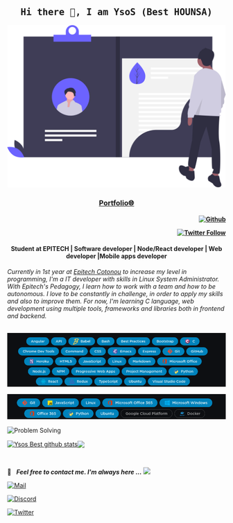 <h2 align='center'>
  <samp>
    <strong>Hi there 👋, I am YsoS (Best HOUNSA)</strong>
  </samp>
</h2>

![Cover](assets/cover.svg)

<h3 align='center'>
  <strong>
    <a href="https://YsoS-B.github.io/" target="_blank">Portfolio🌐</a>
  </strong>

<h4 align='right'>

[![Github](https://img.shields.io/github/followers/YsoS-B?label=Follow%20Me&style=social)](https://github.com/YsoS-B)

[![Twitter Follow](https://img.shields.io/twitter/follow/YsoS-B?label=Follow%20Me&style=social)](https://twitter.com/Besttyga)

</h4>

<h4 align='center'>
  <strong>
    Student at EPITECH | Software developer | Node/React developer | Web developer |Mobile apps developer
  </strong>
</h4>
<i>
Currently in 1st year at <a href="https://www.epitech.bj" alt="Epitech Bénin">Epitech Cotonou</a> to increase my level in programming, I'm a IT developer with skills in Linux System Administrator. With Epitech's Pedagogy, I learn how to work with a team and how to be autonomous. I love to be constantly in challenge, in order to apply my skills and also to improve them. For now, I'm learning C language, web development using multiple tools, frameworks and libraries both in frontend and backend.
</i>

<br/>
<br/>

![Skills1](assets/skills1.png)

![Skills2](assets/skills2.png)

![Problem Solving](https://img.shields.io/badge/-More...-blue?style=flat)

<p style="display: flex; justify-contect: space-between;">
  <a href="https://github.com/anuraghazra/github-readme-stats">
    <img align="center" src="https://github-readme-stats.vercel.app/api?username=YsoS-B&show_icons=true&include_all_commits=true&theme=radical" alt="Ysos Best github stats" />
  </a>
  <a href="https://github.com/anuraghazra/github-readme-stats">
    <img align="center" src="https://github-readme-stats.anuraghazra1.vercel.app/api/top-langs/?username=blacky-yg&layout=compact&theme=radical" />
  </a>
</p>

<br/>

📝 &nbsp; ***Feel free to contact me. I'm always here ...*** <img src="https://media.giphy.com/media/WUlplcMpOCEmTGBtBW/giphy.gif" width="30">


[![Mail](https://img.shields.io/badge/Gmail-besthounsa@gmail.com-blue?logo=Gmail&logoColor=blue&labelColor=black)](mailto:besthounsa@gmail.com)

[![Discord](https://img.shields.io/badge/Discord-Best_HOUNSA_8044-blue?logo=Discord&logoColor=white&labelColor=black)](https://www.discord.com/in/Best#8044/)

[![Twitter](https://img.shields.io/badge/Twitter-Besttyga-blue?logo=Twitter&logoColor=blue&labelColor=black)](https://www.twitter.com/Besttyga/)

<br>
